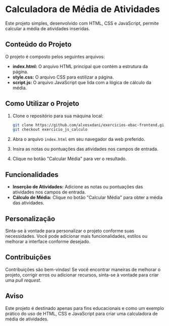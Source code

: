 # Calculadora de Média de Atividades

Este projeto simples, desenvolvido com HTML, CSS e JavaScript, permite calcular a média de atividades inseridas.

## Conteúdo do Projeto

O projeto é composto pelos seguintes arquivos:

- **index.html:** O arquivo HTML principal que contém a estrutura da página.
- **style.css:** O arquivo CSS para estilizar a página.
- **script.js:** O arquivo JavaScript que lida com a lógica de cálculo da média.

## Como Utilizar o Projeto

1. Clone o repositório para sua máquina local:

   ```bash
   git clone https://github.com/alvesxdani/exercicios-ebac-frontend.git
   git checkout exercicio_js_calculo
   ```

2. Abra o arquivo `index.html` em seu navegador da web preferido.

3. Insira as notas ou pontuações das atividades nos campos de entrada.

4. Clique no botão "Calcular Média" para ver o resultado.

## Funcionalidades

- **Inserção de Atividades:** Adicione as notas ou pontuações das atividades nos campos de entrada.
- **Cálculo de Média:** Clique no botão "Calcular Média" para obter a média das atividades.

## Personalização

Sinta-se à vontade para personalizar o projeto conforme suas necessidades. Você pode adicionar mais funcionalidades, estilos ou melhorar a interface conforme desejado.

## Contribuições

Contribuições são bem-vindas! Se você encontrar maneiras de melhorar o projeto, corrigir erros ou adicionar recursos, sinta-se à vontade para criar uma _pull request_.

## Aviso

Este projeto é destinado apenas para fins educacionais e como um exemplo prático do uso de HTML, CSS e JavaScript para criar uma calculadora de média de atividades.
